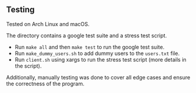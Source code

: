 ## Testing

Tested on Arch Linux and macOS.

The directory contains a google test suite and a stress test script.

- Run `make all` and then `make test` to run the google test suite.
- Run `make_dummy_users.sh` to add dummy users to the `users.txt` file.
- Run `client.sh` using xargs to run the stress test script (more details in the script).

Additionally, manually testing was done to cover all edge cases and ensure the correctness of the program.
